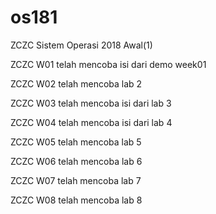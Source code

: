 # os181
ZCZC Sistem Operasi 2018 Awal(1)

ZCZC W01 telah mencoba isi dari demo week01

ZCZC W02 telah mencoba lab 2

ZCZC W03 telah mencoba isi dari lab 3

ZCZC W04 telah mencoba isi dari lab 4

ZCZC W05 telah mencoba lab 5

ZCZC W06 telah mencoba lab 6

ZCZC W07 telah mencoba lab 7

ZCZC W08 telah mencoba lab 8
